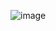 ![image](https://github.com/AekJ4s/frontend_ProjectManagementV2/assets/101738507/691089a0-4c3d-4a3c-84b6-5e412bafeb46)
